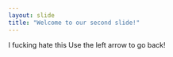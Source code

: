 ```yaml
---
layout: slide
title: "Welcome to our second slide!"
---
```

I fucking hate this
Use the left arrow to go back!
